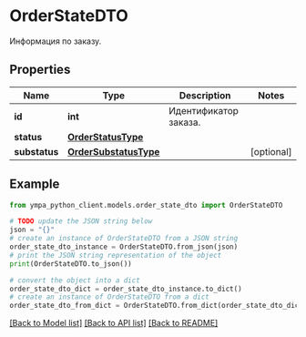 # OrderStateDTO

Информация по заказу.

## Properties

Name | Type | Description | Notes
------------ | ------------- | ------------- | -------------
**id** | **int** | Идентификатор заказа. | 
**status** | [**OrderStatusType**](OrderStatusType.md) |  | 
**substatus** | [**OrderSubstatusType**](OrderSubstatusType.md) |  | [optional] 

## Example

```python
from ympa_python_client.models.order_state_dto import OrderStateDTO

# TODO update the JSON string below
json = "{}"
# create an instance of OrderStateDTO from a JSON string
order_state_dto_instance = OrderStateDTO.from_json(json)
# print the JSON string representation of the object
print(OrderStateDTO.to_json())

# convert the object into a dict
order_state_dto_dict = order_state_dto_instance.to_dict()
# create an instance of OrderStateDTO from a dict
order_state_dto_from_dict = OrderStateDTO.from_dict(order_state_dto_dict)
```
[[Back to Model list]](../README.md#documentation-for-models) [[Back to API list]](../README.md#documentation-for-api-endpoints) [[Back to README]](../README.md)



